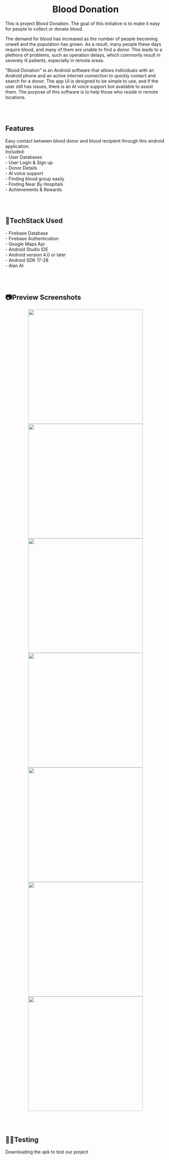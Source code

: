 <h1 align="center"> 
 Blood Donation
</h1>
This is project Blood Donation. The goal of this initiative is to make it easy for people to collect or donate blood.

The demand for blood has increased as the number of people becoming unwell and the population has grown. As a result, many people these days require blood, and many of them are unable to find a donor. This leads to a plethora of problems, such as operation delays, which commonly result in severely ill patients, especially in remote areas.

"Blood Donation" is an Android software that allows individuals with an Android phone and an active internet connection to quickly contact and search for a donor. The app UI is designed to be simple to use, and if the user still has issues, there is an AI voice support bot available to assist them. The purpose of this software is to help those who reside in remote locations.

 <br/> <br/> 

<h2> 
 Features
</h2>
Easy contact between blood donor and blood recipient through this android application.<br>
Included:  <br/>
- User Databases  <br/>
- User Login & Sign up  <br/>
- Donor Details  <br/>
- AI voice support  <br/>
- Finding blood group easily  <br/>
- Finding Near By Hospitals  <br/>
- Achievements & Rewards
 
  <br/> <br/> 
 
<h2> 
 🔨TechStack Used
</h2>   
- Firebase Database  <br/>
- Firebase Authentication  <br/>
- Google Maps Api  <br/>
- Android Studio IDE  <br/>
- Android version 4.0 or later  <br/>
- Android SDK 17-28  <br/>
- Alan AI  <br/>

 <br/> <br/> 

<h2> 
📷Preview Screenshots
</h2>
<div align = center>
<img src = "https://user-images.githubusercontent.com/77083945/154844510-f50112d6-1ac6-41e0-995e-a35337794bdf.png" width = 360px />
<img src = "https://user-images.githubusercontent.com/77083945/154844512-54256b99-aef6-4eb2-9d9b-8404e1516e09.png" width = 360px />
<img src = "https://user-images.githubusercontent.com/77083945/154844514-bf7acf97-6278-49cb-9931-1154c8195cd7.png" width = 360px />
<img src = "https://user-images.githubusercontent.com/77083945/154844516-fa8e73e0-c92a-4f24-977d-6dda74363e6e.png" width = 360px />
<img src = "https://user-images.githubusercontent.com/77083945/154844517-2e7e8c87-001f-41a3-9a02-d495666cb068.png" width = 360px />
<img src = "https://user-images.githubusercontent.com/77083945/154844516-fa8e73e0-c92a-4f24-977d-6dda74363e6e.png" width = 360px />
<img src = "https://user-images.githubusercontent.com/77083945/154844519-284ee75b-dc9e-4b6e-9a96-d6fecb49b508.png" width = 360px/>
</div>

 <br/> <br/> 

<h2> 
 👩‍💻Testing
</h2>
Downloading the apk to test our project
